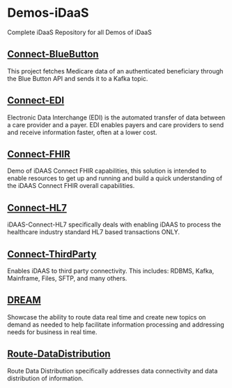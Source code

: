 # Demos-iDaaS
Complete iDaaS Repository for all Demos of iDaaS

## [Connect-BlueButton](Connect-BlueButton)
This project fetches Medicare data of an authenticated beneficiary through the Blue Button API and sends it to a Kafka topic.

## [Connect-EDI](Connect-EDI)
Electronic Data Interchange (EDI) is the automated transfer of data between a care provider and a payer.  EDI enables payers and care providers to send and receive information faster, often at a lower cost.

## [Connect-FHIR](Connect-FHIR)
Demo of iDAAS Connect FHIR capabilities, this solution is intended to enable resources to get up and running and build
a quick understanding of the iDAAS Connect FHIR overall capabilities.

## [Connect-HL7](Connect-HL7)
iDAAS-Connect-HL7 specifically deals with enabling 
iDAAS to process the healthcare industry standard HL7 based transactions ONLY.

## [Connect-ThirdParty](Connect-ThirdParty)
Enables iDAAS to third party connectivity.  This includes: RDBMS, Kafka, Mainframe, Files, SFTP, and many others.

## [DREAM](DREAM)
Showcase the ability to route data real time and create new topics on demand as needed to help facilitate information processing and addressing needs for business in real time.

## [Route-DataDistribution](Route-DataDistribution)
Route Data Distribution specifically addresses data connectivity and data distribution of information.
